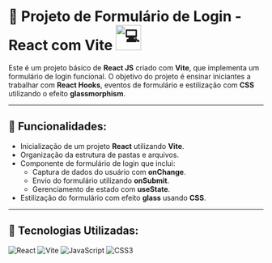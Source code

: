 <h1>📝 Projeto de Formulário de Login - React com Vite <img src="https://fonts.gstatic.com/s/e/notoemoji/latest/1f4bb/512.gif" alt="💻" width="50"></h1>

Este é um projeto básico de **React JS** criado com **Vite**, que implementa um formulário de login funcional. O objetivo do projeto é ensinar iniciantes a trabalhar com **React Hooks**, eventos de formulário e estilização com **CSS** utilizando o efeito **glassmorphism**.

---

## 🔧 Funcionalidades:

- Inicialização de um projeto **React** utilizando **Vite**.
- Organização da estrutura de pastas e arquivos.
- Componente de formulário de login que inclui:
  - Captura de dados do usuário com **onChange**.
  - Envio do formulário utilizando **onSubmit**.
  - Gerenciamento de estado com **useState**.
- Estilização do formulário com efeito **glass** usando **CSS**.

---

## 🚀 Tecnologias Utilizadas:

![React](https://img.shields.io/badge/React-61DAFB?style=for-the-badge&logo=react&logoColor=black)
![Vite](https://img.shields.io/badge/Vite-646CFF?style=for-the-badge&logo=vite&logoColor=white)
![JavaScript](https://img.shields.io/badge/JavaScript-F7DF1E?style=for-the-badge&logo=javascript&logoColor=black)
![CSS3](https://img.shields.io/badge/CSS3-1572B6?style=for-the-badge&logo=css3&logoColor=white)

